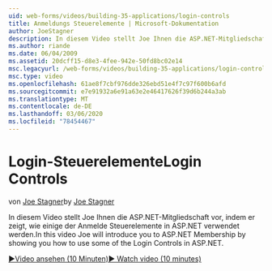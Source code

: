 ```yaml
---
uid: web-forms/videos/building-35-applications/login-controls
title: Anmeldungs Steuerelemente | Microsoft-Dokumentation
author: JoeStagner
description: In diesem Video stellt Joe Ihnen die ASP.NET-Mitgliedschaft vor, indem er zeigt, wie einige der Anmelde Steuerelemente in ASP.NET verwendet werden.
ms.author: riande
ms.date: 06/04/2009
ms.assetid: 20dcff15-d8e3-4fee-942e-50fd8bc02e14
msc.legacyurl: /web-forms/videos/building-35-applications/login-controls
msc.type: video
ms.openlocfilehash: 61ae8f7cbf976dde326ebd51e4f7c97f600b6afd
ms.sourcegitcommit: e7e91932a6e91a63e2e46417626f39d6b244a3ab
ms.translationtype: MT
ms.contentlocale: de-DE
ms.lasthandoff: 03/06/2020
ms.locfileid: "78454467"
---
```

# <a name="login-controls"></a><span data-ttu-id="f4b1a-103">Login-Steuerelemente</span><span class="sxs-lookup"><span data-stu-id="f4b1a-103">Login Controls</span></span>

<span data-ttu-id="f4b1a-104">von [Joe Stagner](https://github.com/JoeStagner)</span><span class="sxs-lookup"><span data-stu-id="f4b1a-104">by [Joe Stagner](https://github.com/JoeStagner)</span></span>

<span data-ttu-id="f4b1a-105">In diesem Video stellt Joe Ihnen die ASP.NET-Mitgliedschaft vor, indem er zeigt, wie einige der Anmelde Steuerelemente in ASP.NET verwendet werden.</span><span class="sxs-lookup"><span data-stu-id="f4b1a-105">In this video Joe will introduce you to ASP.NET Membership by showing you how to use some of the Login Controls in ASP.NET.</span></span>

[<span data-ttu-id="f4b1a-106">&#9654;Video ansehen (10 Minuten)</span><span class="sxs-lookup"><span data-stu-id="f4b1a-106">&#9654; Watch video (10 minutes)</span></span>](https://channel9.msdn.com/Blogs/ASP-NET-Site-Videos/login-controls)
